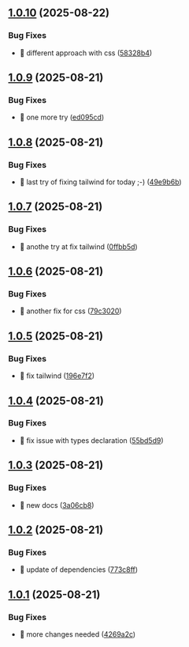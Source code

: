 ## [1.0.10](https://github.com/czkoudy/data-table/compare/v1.0.9...v1.0.10) (2025-08-22)


### Bug Fixes

* 🐛 different approach with css ([58328b4](https://github.com/czkoudy/data-table/commit/58328b4f8fd4e80fc8883362b7cb361a5a16191b))

## [1.0.9](https://github.com/czkoudy/data-table/compare/v1.0.8...v1.0.9) (2025-08-21)


### Bug Fixes

* 🐛 one more try ([ed095cd](https://github.com/czkoudy/data-table/commit/ed095cd8f6f84e793381b3e78f662209d3c079eb))

## [1.0.8](https://github.com/czkoudy/data-table/compare/v1.0.7...v1.0.8) (2025-08-21)


### Bug Fixes

* 🐛 last try of fixing tailwind for today ;-) ([49e9b6b](https://github.com/czkoudy/data-table/commit/49e9b6bed2580f93acd52fa9d259f88758d74557))

## [1.0.7](https://github.com/czkoudy/data-table/compare/v1.0.6...v1.0.7) (2025-08-21)


### Bug Fixes

* 🐛 anothe try at fix tailwind ([0ffbb5d](https://github.com/czkoudy/data-table/commit/0ffbb5d5ec4e681b1a9a6b731ff18c4da883c861))

## [1.0.6](https://github.com/czkoudy/data-table/compare/v1.0.5...v1.0.6) (2025-08-21)


### Bug Fixes

* 🐛 another fix for css ([79c3020](https://github.com/czkoudy/data-table/commit/79c30209f6fffa396e0357f5e20e055d6d364a4d))

## [1.0.5](https://github.com/czkoudy/data-table/compare/v1.0.4...v1.0.5) (2025-08-21)


### Bug Fixes

* 🐛 fix tailwind ([196e7f2](https://github.com/czkoudy/data-table/commit/196e7f27b99424746743587df2cfd3c4bed426a6))

## [1.0.4](https://github.com/czkoudy/data-table/compare/v1.0.3...v1.0.4) (2025-08-21)


### Bug Fixes

* 🐛 fix issue with types declaration ([55bd5d9](https://github.com/czkoudy/data-table/commit/55bd5d9f97b0fedb9ff0132448aef44d3412a98e))

## [1.0.3](https://github.com/czkoudy/data-table/compare/v1.0.2...v1.0.3) (2025-08-21)


### Bug Fixes

* 🐛 new docs ([3a06cb8](https://github.com/czkoudy/data-table/commit/3a06cb8dab36fd8f101824436bd7eda101ac59c3))

## [1.0.2](https://github.com/czkoudy/data-table/compare/v1.0.1...v1.0.2) (2025-08-21)


### Bug Fixes

* 🐛 update of dependencies ([773c8ff](https://github.com/czkoudy/data-table/commit/773c8ff1c6ddd80b55797267a312a60b816116c6))

## [1.0.1](https://github.com/czkoudy/data-table/compare/v1.0.0...v1.0.1) (2025-08-21)


### Bug Fixes

* 🐛 more changes needed ([4269a2c](https://github.com/czkoudy/data-table/commit/4269a2c812c9aec97d8c65ce65b8aa0b5c1f53f1))
